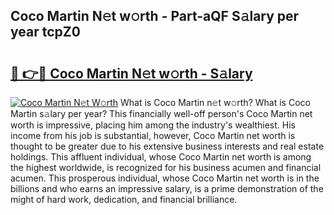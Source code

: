 ## Coco Martin N𝚎t w𝚘rth - Part-aQF S𝚊lary per year tcpZ0

# <h2><a href="http://gc48onq.nevu.top/?p=Coco+Martin">🔗 👉🔴 Coco Martin N𝚎t w𝚘rth - S𝚊lary</a></h2>

[![Coco Martin N𝚎t W𝚘rth](https://i.imgur.com/Oavwk0R.jpeg)](http://gc48onq.nevu.top/?p=Coco+Martin)
What is Coco Martin n𝚎t w𝚘rth? What is Coco Martin s𝚊lary per year?
This financially well-off person's Coco Martin net worth is impressive, placing him among the industry's wealthiest. His income from his job is substantial, however, Coco Martin net worth is thought to be greater due to his extensive business interests and real estate holdings. This affluent individual, whose Coco Martin net worth is among the highest worldwide, is recognized for his business acumen and financial acumen. This prosperous individual, whose Coco Martin net worth is in the billions and who earns an impressive salary, is a prime demonstration of the might of hard work, dedication, and financial brilliance.
